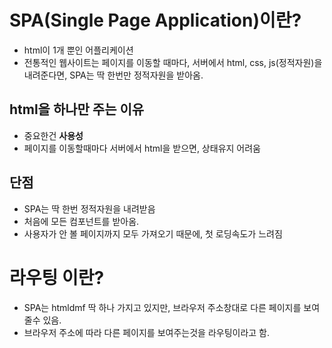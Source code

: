 # SPA(Single Page Application)이란?
- html이 1개 뿐인 어플리케이션
- 전통적인 웹사이트는 페이지를 이동할 때마다, 서버에서 html, css, js(정적자원)을 내려준다면, SPA는 딱 한번만 정적자원을 받아옴.

## html을 하나만 주는 이유
- 중요한건 **사용성**
- 페이지를 이동할때마다 서버에서 html을 받으면, 상태유지 어려움

## 단점
- SPA는 딱 한번 정적자원을 내려받음
- 처음에 모든 컴포넌트를 받아옴.
- 사용자가 안 볼 페이지까지 모두 가져오기 때문에, 첫 로딩속도가 느려짐

# 라우팅 이란?
- SPA는 htmldmf 딱 하나 가지고 있지만, 브라우저 주소창대로 다른 페이지를 보여 줄수 있음.
- 브라우저 주소에 따라 다른 페이지를 보여주는것을 라우팅이라고 함.
